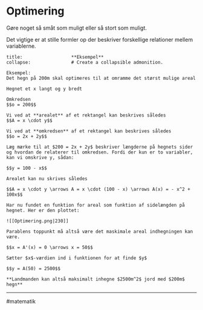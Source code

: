 # Optimering

Gøre noget så småt som muligt eller så stort som muligt.

Det vigtige er at stille formler op der beskriver forskellige relationer mellem variablerne.

```ad-example # Admonition type. See below for a list of available types.
title:                  **Eksempel**
collapse:               # Create a collapsible admonition.

Eksempel:
Det hegn på 200m skal optimeres til at omramme det størst mulige areal

Hegnet et x langt og y bredt

Omkredsen
$$o = 200$$

Vi ved at **arealet** af et rektangel kan beskrives således
$$A = x \cdot y$$

Vi ved at **omkredsen** af et rektangel kan beskrives således
$$o = 2x + 2y$$

Læg mærke til at $200 = 2x + 2y$ beskriver længderne på hegnets sider og hvordan de relaterer til omkredsen. Fordi der kun er to variabler, kan vi omskrive y, sådan:

$$y = 100 - x$$

Arealet kan nu skrives således

$$A = x \cdot y \arrows A = x \cdot (100 - x) \arrows A(x) = - x^2 + 100x$$

Har nu fundet en funktion for areal som funktion af sidelængden på hegnet. Her er den plottet:

![[Optimering.png|230]]

Parablens toppunkt må altså være det maskimale areal indhegningen kan være.

$$x = A'(x) = 0 \arrows x = 50$$

Sætter $x$-værdien ind i funktionen for at finde $y$

$$y = A(50) = 2500$$

**Landmanden kan altså maksimalt inhegne $2500m^2$ jord med $200m$ hegn**

```

---

#matematik 
